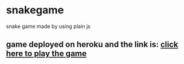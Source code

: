 # snakegame
snake game made by using plain js

## game deployed on heroku and the link is: <a href="https://jssnakegame.herokuapp.com/" target="blank"> click here to play the game</a>
